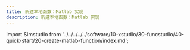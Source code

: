 ```yaml
---
title: 新建本地函数：Matlab 实现
description: 新建本地函数：Matlab 实现
---
```


import Simstudio from '../../../../../software/10-xstudio/30-funcstudio/40-quick-start/20-create-matlab-function/index.md';

<Simstudio />